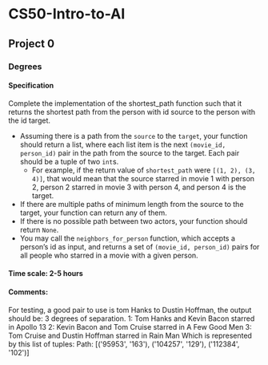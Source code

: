 # CS50-Intro-to-AI
## Project 0
### Degrees
#### Specification
Complete the implementation of the shortest_path function such that it returns the shortest path from the person with id source to the person with the id target.
*   Assuming there is a path from the `source` to the `target`, your function should return a list, where each list item is the next `(movie_id, person_id)` pair in the path from the source to the target. Each pair should be a tuple of two `int`s.
    *   For example, if the return value of `shortest_path` were `[(1, 2), (3, 4)]`, that would mean that the source starred in movie 1 with person 2, person 2 starred in movie 3 with person 4, and person 4 is the target.
*   If there are multiple paths of minimum length from the source to the target, your function can return any of them.
*   If there is no possible path between two actors, your function should return `None`.
*   You may call the `neighbors_for_person` function, which accepts a person’s id as input, and returns a set of `(movie_id, person_id)` pairs for all people who starred in a movie with a given person.
#### Time scale: 2-5 hours
#### Comments: 
For testing, a good pair to use is tom Hanks to Dustin Hoffman, the output should be:
3 degrees of separation.
1: Tom Hanks and Kevin Bacon starred in Apollo 13
2: Kevin Bacon and Tom Cruise starred in A Few Good Men
3: Tom Cruise and Dustin Hoffman starred in Rain Man
Which is represented by this list of tuples:
Path:  [('95953', '163'), ('104257', '129'), ('112384', '102')]


